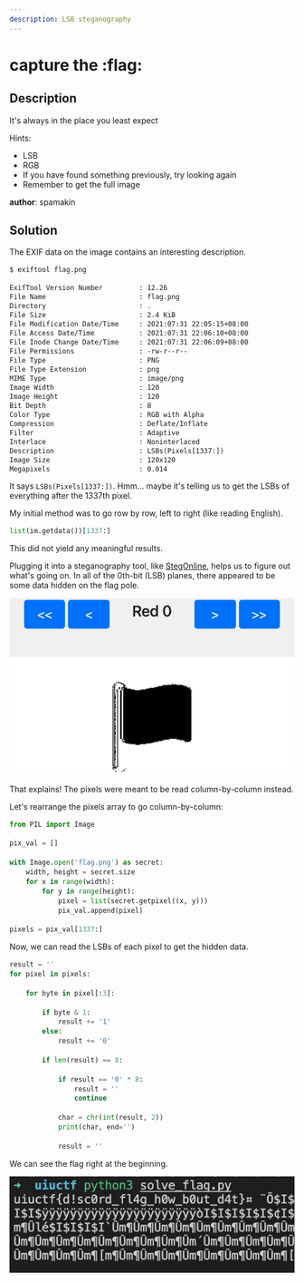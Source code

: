 ```yaml
---
description: LSB steganography
---
```


# capture the :flag:

## Description

It's always in the place you least expect

Hints:

* LSB
* RGB
* If you have found something previously, try looking again
* Remember to get the full image

**author**: spamakin

## Solution

The EXIF data on the image contains an interesting description.

```text
$ exiftool flag.png

ExifTool Version Number         : 12.26
File Name                       : flag.png
Directory                       : .
File Size                       : 2.4 KiB
File Modification Date/Time     : 2021:07:31 22:05:15+08:00
File Access Date/Time           : 2021:07:31 22:06:10+08:00
File Inode Change Date/Time     : 2021:07:31 22:06:09+08:00
File Permissions                : -rw-r--r--
File Type                       : PNG
File Type Extension             : png
MIME Type                       : image/png
Image Width                     : 120
Image Height                    : 120
Bit Depth                       : 8
Color Type                      : RGB with Alpha
Compression                     : Deflate/Inflate
Filter                          : Adaptive
Interlace                       : Noninterlaced
Description                     : LSBs(Pixels[1337:])
Image Size                      : 120x120
Megapixels                      : 0.014
```

It says `LSBs(Pixels[1337:])`. Hmm... maybe it's telling us to get the LSBs of everything after the 1337th pixel.

My initial method was to go row by row, left to right \(like reading English\).

```python
list(im.getdata())[1337:]
```

This did not yield any meaningful results. 

Plugging it into a steganography tool, like [StegOnline](https://stegonline.georgeom.net/image), helps us to figure out what's going on. In all of the 0th-bit \(LSB\) planes, there appeared to be some data hidden on the flag pole.

![](../../.gitbook/assets/screenshot-2021-08-05-at-12.44.59-pm.png)

That explains! The pixels were meant to be read column-by-column instead.

Let's rearrange the pixels array to go column-by-column:

```python
from PIL import Image

pix_val = []

with Image.open('flag.png') as secret:
    width, height = secret.size
    for x in range(width):
        for y in range(height):
            pixel = list(secret.getpixel((x, y)))
            pix_val.append(pixel)

pixels = pix_val[1337:]
```

Now, we can read the LSBs of each pixel to get the hidden data.

```python
result = ''
for pixel in pixels:

    for byte in pixel[:3]:
        
        if byte & 1:
            result += '1'
        else:
            result += '0'

        if len(result) == 8:
            
            if result == '0' * 8:
                result = ''
                continue

            char = chr(int(result, 2))
            print(char, end='')

            result = ''
```

We can see the flag right at the beginning. 

![](../../.gitbook/assets/screenshot-2021-08-05-at-12.51.25-pm.png)



